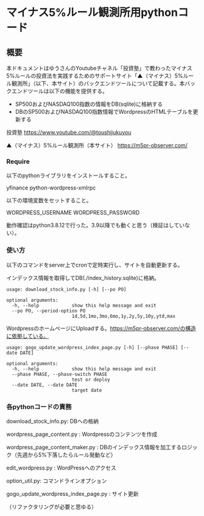 # マイナス5%ルール観測所用pythonコード

## 概要

本ドキュメントはゆうさんのYoutubeチャネル「投資塾」で教わったマイナス5%ルールの投資法を実践するためのサポートサイト「▲（マイナス）5%ルール観測所」（以下、本サイト）のバックエンドツールについて記載する。本バックエンドツールは以下の機能を提供する。

 - SP500およびNASDAQ100指数の情報をDB(sqlite)に格納する
 - DBのSP500およびNASDAQ100指数情報でWordpressのHTMLテーブルを更新する


投資塾
https://www.youtube.com/@toushijukuyou

▲（マイナス）5%ルール観測所（本サイト）
https://m5pr-observer.com/

### Require

以下のpythonライブラリをインストールすること。

yfinance
python-wordpress-xmlrpc

以下の環境変数をセットすること。

WORDPRESS_USERNAME
WORDPRESS_PASSWORD

動作確認はpython3.8.12で行った。3.9以降でも動くと思う（検証はしていない）。

### 使い方

以下のコマンドをserver上でcronで定時実行し、サイトを自動更新する。

インデックス情報を取得してDB(./index_history.sqlite)に格納。

```
usage: download_stock_info.py [-h] [--po PO]

optional arguments:
  -h, --help            show this help message and exit
  --po PO, --period-option PO
                        1d,5d,1mo,3mo,6mo,1y,2y,5y,10y,ytd,max
```

WordpressのホームページにUploadする。https://m5pr-observer.com/の構造に依拠している。

```
usage: gogo_update_wordpress_index_page.py [-h] [--phase PHASE] [--date DATE]

optional arguments:
  -h, --help            show this help message and exit
  --phase PHASE, --phase-switch PHASE
                        test or deploy
  --date DATE, --date DATE
                        target date
```

### 各pythonコードの責務

download_stock_info.py: DBへの格納

wordpress_page_content.py : Wordpressのコンテンツを作成

wordpress_page_content_maker.py : DBのインデックス情報を加工するロジック（先週から5%下落したらルール発動など）

edit_wordpress.py : WordPressへのアクセス

option_util.py: コマンドラインオプション

gogo_update_wordpress_index_page.py : サイト更新

（リファクタリングが必要と思ゆる）
